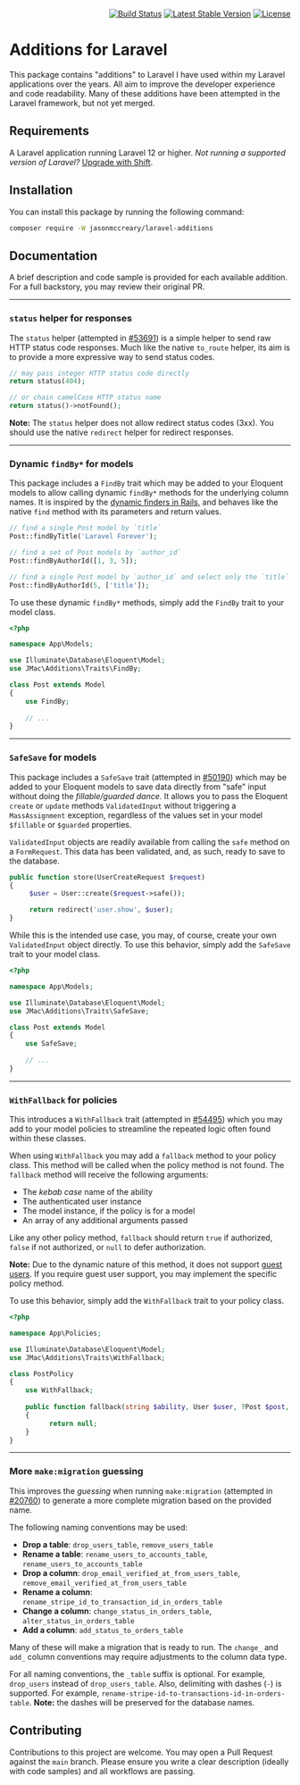 <p align="right">
    <a href="https://github.com/jasonmccreary/laravel-additions/actions"><img src="https://github.com/jasonmccreary/laravel-additions/workflows/Build/badge.svg" alt="Build Status"></a>
    <a href="https://packagist.org/packages/jasonmccreary/laravel-additions"><img src="https://poser.pugx.org/jasonmccreary/laravel-additions/v/stable.svg" alt="Latest Stable Version"></a>
    <a href="https://github.com/badges/poser/blob/master/LICENSE"><img src="https://poser.pugx.org/jasonmccreary/laravel-additions/license.svg" alt="License"></a>
</p>

# Additions for Laravel
This package contains "additions" to Laravel I have used within my Laravel applications over the years. All aim to improve the developer experience and code readability. Many of these additions have been attempted in the Laravel framework, but not yet merged.


## Requirements
A Laravel application running Laravel 12 or higher. _Not running a supported version of Laravel?_ [Upgrade with Shift](https://laravelshift.com).


## Installation
You can install this package by running the following command:

```sh
composer require -W jasonmccreary/laravel-additions
```


## Documentation
A brief description and code sample is provided for each available addition. For a full backstory, you may review their original PR.

---

### `status` helper for responses
The `status` helper (attempted in [#53691](https://github.com/laravel/framework/pull/53691)) is a simple helper to send raw HTTP status code responses. Much like the native `to_route` helper, its aim is to provide a more expressive way to send status codes.

```php
// may pass integer HTTP status code directly
return status(404);

// or chain camelCase HTTP status name
return status()->notFound();
```

**Note:** The `status` helper does not allow redirect status codes (3xx). You should use the native `redirect` helper for redirect responses.

---

### Dynamic `findBy*` for models
This package includes a `FindBy` trait which may be added to your Eloquent models to allow calling dynamic `findBy*` methods for the underlying column names. It is inspired by the [dynamic finders in Rails](https://guides.rubyonrails.org/active_record_querying.html#dynamic-finders), and behaves like the native `find` method with its parameters and return values.

```php
// find a single Post model by `title`
Post::findByTitle('Laravel Forever');

// find a set of Post models by `author_id`
Post::findByAuthorId([1, 3, 5]);

// find a single Post model by `author_id` and select only the `title`
Post::findByAuthorId(5, ['title']);
```

To use these dynamic `findBy*` methods, simply add the `FindBy` trait to your model class.

```php
<?php

namespace App\Models;

use Illuminate\Database\Eloquent\Model;
use JMac\Additions\Traits\FindBy;

class Post extends Model
{
    use FindBy;
    
    // ...
}
```

---

### `SafeSave` for models
This package includes a `SafeSave` trait (attempted in [#50190](https://github.com/laravel/framework/pull/50190)) which may be added to your Eloquent models to save data directly from "safe" input without doing the _fillable/guarded dance_. It allows you to pass the Eloquent `create` or `update` methods `ValidatedInput` without triggering a `MassAssignment` exception, regardless of the values set in your model `$fillable` or `$guarded` properties.

`ValidatedInput` objects are readily available from calling the `safe` method on a `FormRequest`. This data has been validated, and, as such, ready to save to the database.

```php
public function store(UserCreateRequest $request)
{
     $user = User::create($request->safe());

     return redirect('user.show', $user);
}
```

While this is the intended use case, you may, of course, create your own `ValidatedInput` object directly. To use this behavior, simply add the `SafeSave` trait to your model class.

```php
<?php

namespace App\Models;

use Illuminate\Database\Eloquent\Model;
use JMac\Additions\Traits\SafeSave;

class Post extends Model
{
    use SafeSave;
    
    // ...
}
```

---

### `WithFallback` for policies
This introduces a `WithFallback` trait (attempted in [#54495](https://github.com/laravel/framework/pull/50190)) which you may add to your model policies to streamline the repeated logic often found within these classes.

When using `WithFallback` you may add a `fallback` method to your policy class. This method will be called when the policy method is not found. The `fallback` method will receive the following arguments:

- The _kebab case_ name of the ability
- The authenticated user instance
- The model instance, if the policy is for a model
- An array of any additional arguments passed

Like any other policy method, `fallback` should return `true` if authorized, `false` if not authorized, or `null` to defer authorization.

**Note:** Due to the dynamic nature of this method, it does not support [guest users](https://laravel.com/docs/12.x/authorization#guest-users). If you require guest user support, you may implement the specific policy method.

To use this behavior, simply add the `WithFallback` trait to your policy class.

```php
<?php

namespace App\Policies;

use Illuminate\Database\Eloquent\Model;
use JMac\Additions\Traits\WithFallback;

class PostPolicy
{
    use WithFallback;
    
    public function fallback(string $ability, User $user, ?Post $post, array $arguments): ?bool
    {
          return null;
    }
}
```

---

### More `make:migration` guessing
This improves the _guessing_ when running `make:migration` (attempted in [#20760](https://github.com/laravel/framework/pull/20760)) to generate a more complete migration based on the provided name.

The following naming conventions may be used:

- **Drop a table**: `drop_users_table`, `remove_users_table`
- **Rename a table**: `rename_users_to_accounts_table`, `rename_users_to_accounts_table`
- **Drop a column**: `drop_email_verified_at_from_users_table`, `remove_email_verified_at_from_users_table`
- **Rename a column**: `rename_stripe_id_to_transaction_id_in_orders_table`
- **Change a column**: `change_status_in_orders_table`, `alter_status_in_orders_table`
- **Add a column**: `add_status_to_orders_table`

Many of these will make a migration that is ready to run. The `change_` and `add_` column conventions may require adjustments to the column data type.

For all naming conventions, the `_table` suffix is optional. For example, `drop_users` instead of `drop_users_table`. Also, delimiting with dashes (`-`) is supported. For example, `rename-stripe-id-to-transactions-id-in-orders-table`. **Note:** the dashes will be preserved for the database names.


## Contributing
Contributions to this project are welcome. You may open a Pull Request against the `main` branch. Please ensure you write a clear description (ideally with code samples) and all workflows are passing.




